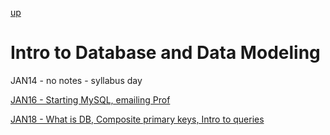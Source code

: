 [up](../index.md)

# Intro to Database and Data Modeling

JAN14 - no notes - syllabus day

[JAN16 - Starting MySQL, emailing Prof](./notes/JAN16.md)

[JAN18 - What is DB, Composite primary keys, Intro to queries](./notes/JAN18.md)
